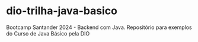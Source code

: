 # dio-trilha-java-basico
Bootcamp Santander 2024 - Backend com Java. Repositório para exemplos do Curso de Java Básico pela DIO
